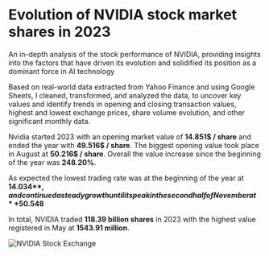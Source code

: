 # Evolution of NVIDIA stock market shares in 2023
An in-depth analysis of the stock performance of NVIDIA, providing insights into the factors that have driven its evolution and solidified its position as a dominant force in AI technology

Based on real-world data extracted from Yahoo Finance and using Google Sheets, I cleaned, transformed, and analyzed the data, to uncover key values and identify trends in opening and closing transaction values, highest and lowest exchange prices, share volume evolution, and other significant monthly data.

Nvidia started 2023 with an opening market value of **14.851$ / share** and ended the year with **49.516$ / share**. The biggest opening value took place in August at **50.216$ / share**. Overall the value increase since the beginning of the year was **248.20%**.

As expected the lowest trading rate was at the beginning of the year at **14.034$**, and continued a steady growth until its peak in the second half of November at **50.548$**

In total, NVIDIA traded **118.39 billion shares** in 2023 with the highest value registered in May at **1543.91 million**.

![NVIDIA Stock Exchange](https://github.com/user-attachments/assets/33a1fbee-8fa6-4b56-944a-0d6c7e796216)
